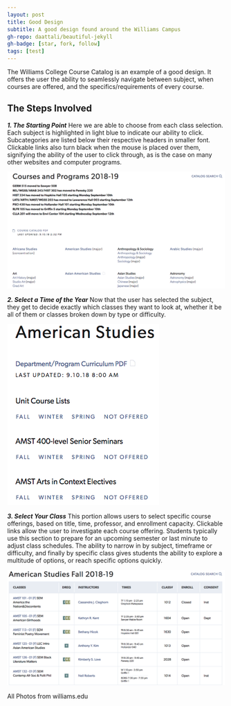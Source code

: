 ```yaml
---
layout: post
title: Good Design
subtitle: A good design found around the Williams Campus
gh-repo: daattali/beautiful-jekyll
gh-badge: [star, fork, follow]
tags: [test]
---
```


The Williams College Course Catalog is an example of a good design.  It offers the user the ability to seamlessly navigate between subject, when courses are offered, and the specifics/requirements of every course. 



## The Steps Involved

***1. The Starting Point***
Here we are able to choose from each class selection.  Each subject is highlighted in light blue to indicate our ability to click.  Subcategories are listed below their respective headers in smaller font.  Clickable links also turn black when the mouse is placed over them, signifying the ability of the user to click through, as is the case on many other websites and computer programs.

![gd1](/img/gd1.png)


***2. Select a Time of the Year***
Now that the user has selected the subject, they get to decide exactly which classes they want to look at, whether it be all of them or classes broken down by type or difficulty.

![gd2](/img/gd2.png)


***3. Select Your Class***
This portion allows users to select specific course offerings, based on title, time, professor, and enrollment capacity.  Clickable links allow the user to investigate each course offering.  Students typically use this section to prepare for an upcoming semester or last minute to adjust class schedules.  The ability to narrow in by subject, timeframe or difficulty, and finally by specific class gives students the ability to explore a multitude of options, or reach specific options quickly.

![gd3](/img/gd3.png)

All Photos from williams.edu


